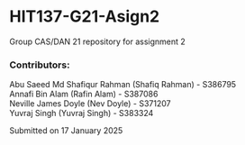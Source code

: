 # HIT137-G21-Asign2
Group CAS/DAN 21 repository for assignment 2

### Contributors: 
Abu Saeed Md Shafiqur Rahman (Shafiq Rahman) - S386795 \
Annafi Bin Alam (Rafin Alam) - S387086 \
Neville James Doyle (Nev Doyle) - S371207 \
Yuvraj Singh (Yuvraj Singh) - S383324 


Submitted on 17 January 2025
